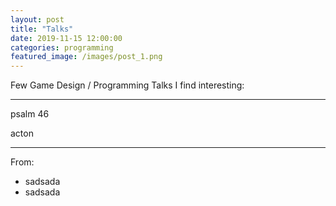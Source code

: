 ```yaml
---
layout: post
title: "Talks"
date: 2019-11-15 12:00:00
categories: programming
featured_image: /images/post_1.png
---
```


Few Game Design / Programming Talks I find interesting:

---

psalm 46

acton

---

From:
- sadsada
- sadsada
